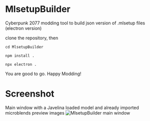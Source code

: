 # MlsetupBuilder
Cyberpunk 2077 modding tool to build json version of .mlsetup files (electron version)

clone the repository, then
```
cd MlsetupBuilder

npm install .

npx electron .
```
You are good to go. Happy Modding!

# Screenshot
Main window with a Javelina loaded model and already imported microblends preview images
![MlsetupBuilder main window](https://www.kientzproduction.com/gitcontent/mlsb_158.png)
